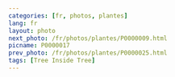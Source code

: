 ```yaml
---
categories: [fr, photos, plantes]
lang: fr
layout: photo
next_photo: /fr/photos/plantes/P0000009.html
picname: P0000017
prev_photo: /fr/photos/plantes/P0000025.html
tags: [Tree Inside Tree]
---
```

